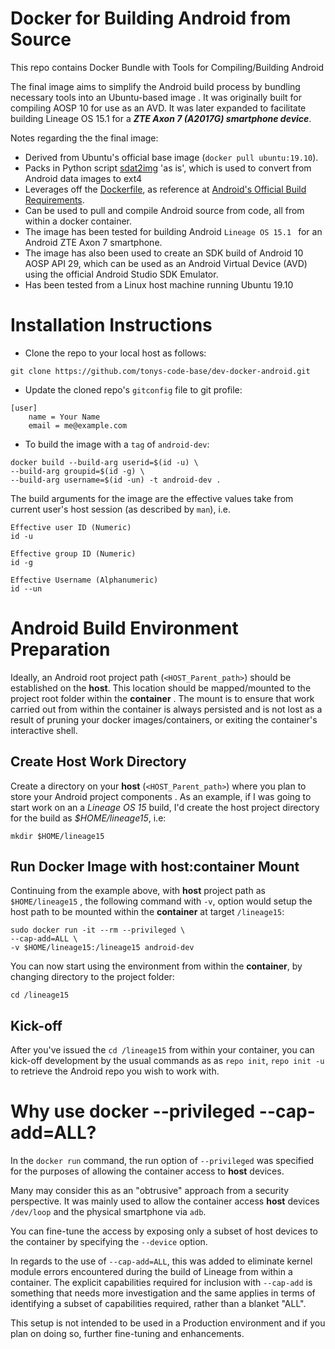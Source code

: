# Docker for Building Android from Source

This repo contains Docker Bundle with Tools for Compiling/Building Android

The final image aims to simplify the Android build process by bundling necessary tools into an Ubuntu-based image .  It was originally built for compiling AOSP 10 for use as an AVD.  It was later expanded to facilitate building Lineage OS 15.1 for a ***ZTE Axon 7 (A2017G) smartphone device***.

Notes regarding the the final image:

* Derived from Ubuntu's official base image (`docker pull ubuntu:19.10`).
* Packs in Python script [sdat2img](https://github.com/xpirt/sdat2img) 'as is', which is used to convert from Android data images to ext4
* Leverages off the [Dockerfile](https://android.googlesource.com/platform/build/+/master/tools/docker/Dockerfile), as reference at [Android's Official Build Requirements](https://source.android.com/setup/build/requirements#software-requirements).
* Can be used to pull and compile Android source from code, all from within a docker container.
* The image has been tested for building Android `Lineage OS 15.1 ` for an Android ZTE Axon 7 smartphone.
* The image has also been used to create an SDK build of Android 10 AOSP API 29, which can be used as an Android Virtual Device (AVD) using the official Android Studio SDK Emulator.
* Has been tested from a Linux host machine running Ubuntu 19.10

# Installation Instructions

* Clone the repo to your local host as follows:

```
git clone https://github.com/tonys-code-base/dev-docker-android.git
```

* Update the cloned repo's `gitconfig` file to git profile:

```
[user]
    name = Your Name
    email = me@example.com
```

* To build the image with a `tag` of `android-dev`:

```
docker build --build-arg userid=$(id -u) \
--build-arg groupid=$(id -g) \
--build-arg username=$(id -un) -t android-dev .
```

The build arguments for the image are the effective values take from current user's host session (as described by `man`),  i.e. 

    Effective user ID (Numeric)
    id -u 
    
    Effective group ID (Numeric)
    id -g
    
    Effective Username (Alphanumeric)
    id --un

# Android Build Environment Preparation

Ideally, an Android root project path (`<HOST_Parent_path>`) should be established on the **host**.  This location should be mapped/mounted to the project root folder within the **container** .  The mount is to ensure that work carried out from within the container is always persisted and is not lost as a result of pruning your docker images/containers, or exiting the container's interactive shell.

## Create Host Work Directory

Create a directory on your **host** (`<HOST_Parent_path>`) where you plan to store your Android project components  .  As an example, if I was going to start work on an a *Lineage OS 15* build, I'd create the host project directory for the build as *$HOME/lineage15*, i.e:

```
mkdir $HOME/lineage15
```

## Run Docker Image with host:container Mount

Continuing from the example above, with **host** project path as `$HOME/lineage15` , the following command with `-v`, option would setup the host path to be mounted within the **container** at target `/lineage15`:

```
sudo docker run -it --rm --privileged \
--cap-add=ALL \
-v $HOME/lineage15:/lineage15 android-dev
```

You can now start using the environment from within the **container**, by changing directory to the project folder:

```
cd /lineage15
```

## Kick-off

After you've issued the `cd /lineage15` from within your container, you can kick-off development by the usual commands as  as `repo init`, `repo init -u` to retrieve the Android repo you wish to work with.

# Why use docker --privileged --cap-add=ALL?

In the `docker run` command, the run option of `--privileged` was specified for the purposes of allowing the container  access to **host** devices.  

Many may consider this as an "obtrusive" approach from a security perspective.  It was mainly used to allow the container access **host** devices `/dev/loop` and the physical smartphone via `adb`.

You can fine-tune the access by exposing only a subset of host devices to the container by specifying the `--device` option.

In regards to the use of `--cap-add=ALL`, this was added to eliminate kernel module errors encountered during the build of Lineage from within a container.  The explicit capabilities required for inclusion with `--cap-add` is something that needs more investigation and the same applies in terms of identifying a subset of capabilities required, rather than a blanket "ALL".  

This setup is not intended to be used in a Production environment and if you plan on doing so, further fine-tuning and enhancements.

